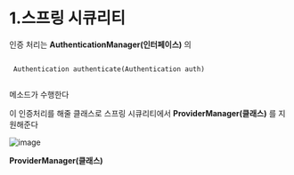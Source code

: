 # 1.스프링 시큐리티

 인증 처리는 **AuthenticationManager(인터페이스)** 의 
 <pre><code>
 Authentication authenticate(Authentication auth) 
 </code></pre>
 메소드가 수행한다  
 
 이 인증처리를 해줄 클래스로 스프링 시큐리티에서 **ProviderManager(클래스)** 를 지원해준다  
 
 ![image](https://user-images.githubusercontent.com/53259940/64058900-d5ba7d80-cbec-11e9-85ca-b5b399e48623.png)
 
 
 **ProviderManager(클래스)** 
